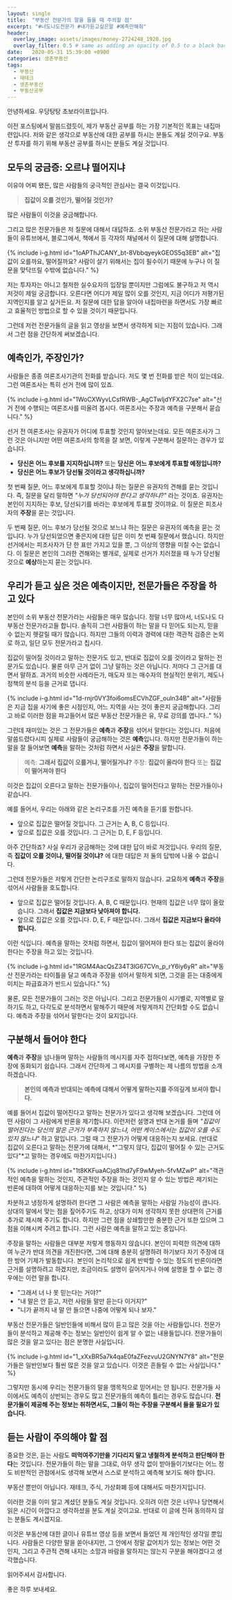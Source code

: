 ```yaml
---
layout: single
title:  "부동산 전문가의 말을 들을 때 주의할 점"
excerpt: "#너도나도전문가 #내가듣고싶은말 #예측만해줘"
header:
  overlay_image: assets/images/money-2724248_1920.jpg
  overlay_filter: 0.5 # same as adding an opacity of 0.5 to a black background
date:   2020-05-31 15:39:00 +0900
categories: 생존부동산
tags:
  - 부동산
  - 재테크
  - 생존부동산
  - 부동산공부
---
```


안녕하세요.
우당탕탕 초보라이프입니다.

이전 포스팅에서 말씀드렸듯이, 제가 부동산 공부를 하는 가장 기본적인 목표는 내집마련입니다.
저와 같은 생각으로 부동산에 대한 공부를 하시는 분들도 계실 것이구요.
부동산 투자를 하기 위해 부동산 공부를 하시는 분들도 계실 것입니다.

## 모두의 궁금증: 오르냐 떨어지냐

이유야 어찌 됐든, 많은 사람들의 궁극적인 관심사는 결국 이것입니다.

> **집값이 오를 것인가, 떨어질 것인가?**

많은 사람들이 이것을 궁금해합니다.

그리고 많은 전문가들은 저 질문에 대해서 대답하죠.
소위 부동산 전문가라고 하는 사람들이 유튜브에서, 블로그에서, 책에서 등 각자의 채널에서 이 질문에 대해 설명합니다.

{% include i-g.html id="1oAPThJCANY_bt-8VbbqyeykGEOS5q3EB" alt="집값이 오를까요, 떨어질까요? 사람이 살기 위해서는 집이 필수이기 때문에 누구나 이 질문을 맞닥뜨릴 수밖에 없습니다." %}

저는 투자자는 아니고 철저한 실수요자의 입장일 뿐이지만 그럼에도 불구하고 저 역시 저것이 제일 궁금합니다.
오른다면 어디가 제일 많이 오를 것인지, 지금 어디가 저평가된 지역인지를 알고 싶거든요.
저 질문에 대한 답을 알아야 내집마련을 하면서도 가장 빠르고 효율적인 방법으로 할 수 있을 것이기 때문입니다.

그런데 저런 전문가들의 글을 읽고 영상을 보면서 생각하게 되는 지점이 있습니다.
그래서 그런 점을 간단하게 써보겠습니다.

## 예측인가, 주장인가?

사람들은 종종 여론조사기관의 전화를 받습니다.
저도 몇 번 전화를 받은 적이 있는데요.
그런 여론조사는 특히 선거 전에 많이 있죠.

{% include i-g.html id="1WoCXWyvLCsfRWB-_AgCTwljdYFX2C7se" alt="선거 전에 수행되는 여론조사를 떠올려 봅시다. 여론조사는 주장과 예측을 구분해서 묻습니다." %}

선거 전 여론조사는 유권자가 어디에 투표할 것인지 알아보는데요.
모든 여론조사가 그런 것은 아니지만 어떤 여론조사의 항목을 잘 보면, 이렇게 구분해서 질문하는 경우가 있습니다.

* **당신은 어느 후보를 지지하십니까?** 또는 **당신은 어느 후보에게 투표할 예정입니까?**
* **당신은 어느 후보가 당선될 것이라고 생각하십니까?**

첫 번째 질문, 어느 후보에게 투표할 것이냐 하는 질문은 유권자의 견해를 묻는 것입니다.
즉, 질문을 달리 말하면 *"누가 당선되어야 한다고 생각하냐?"* 라는 것이죠.
유권자는 본인이 지지하는 후보, 당선되기를 바라는 후보에게 투표할 것이까요.
이 질문은 피조사자의 **주장**을 묻는 것입니다.

두 번째 질문, 어느 후보가 당선될 것으로 보느냐 하는 질문은 유권자의 예측을 묻는 것입니다.
누가 당선되었으면 좋은지에 대한 답은 이미 첫 번째 질문에서 했습니다.
하지만 선거에서는 피조사자가 단 한 표만 가지고 있을 뿐, 그 이상의 영향을 미칠 수는 없습니다.
이 질문은 본인의 그러한 견해와는 별개로, 실제로 선거가 치러졌을 때 누가 당선될 것으로 **예상**하는지 묻는 것입니다.

## 우리가 듣고 싶은 것은 예측이지만, 전문가들은 주장을 하고 있다

본인이 소위 부동산 전문가라는 사람들은 매우 많습니다.
정말 너무 많아서, 너도나도 다 부동산 전문가라고들 합니다.
솔직히 그런 사람들이 하는 말을 다 믿어도 되는지, 믿을 수 없는지 헷갈릴 때가 많습니다.
하지만 그들의 이력과 경력에 대한 객관적 검증은 논외로 하고, 일단 모두 전문가라고 칩시다.

집값이 떨어질 것이라고 말하는 전문가도 있고, 반대로 집값이 오를 것이라고 말하는 전문가도 있습니다.
물론 아무 근거 없이 그냥 말하는 것은 아닙니다.
저마다 그 근거를 대면서 말하죠.
과거의 비슷한 사례라든가, 매도자 또는 매수자의 현실적인 분위기, 제도나 정책의 분석 등을 근거로 댑니다.

{% include i-g.html id="1d-rnjr0VY3foi6omsECVhZGF_ouln34B" alt="사람들은 지금 집을 사기에 좋은 시점인지, 어느 지역을 사는 것이 좋은지 궁금해합니다. 그리고 바로 이러한 점을 파고들어서 많은 부동산 전문가들은 유, 무료 강의를 엽니다.." %}

그런데 재미있는 것은 그 전문가들은 **예측**과 **주장**을 섞어서 말한다는 것입니다.
처음에 말씀드렸다시피 실제로 사람들이 궁금해하는 것은 **예측**입니다.
하지만 전문가들이 하는 말을 잘 들어보면 **예측**을 말하는 것처럼 하면서 사실은 **주장**을 말합니다.

> 예측: **그래서 집값이 오를거냐, 떨어질거냐?**
> 주장: **집값이 올라야 한다** 또는 **집값이 떨어져야 한다**

이것은 집값이 오른다고 말하는 전문가들이나, 집값이 떨어진다고 말하는 전문가들이나 같습니다.

예를 들어서, 우리는 아래와 같은 논리구조를 가진 예측을 듣기를 원합니다.

* 앞으로 집값은 떨어질 것입니다. 그 근거는 A, B, C 등입니다.
* 앞으로 집값은 오를 것입니다. 그 근거는 D, E, F 등입니다.

아주 간단하죠?
사실 우리가 궁금해하는 것에 대한 답이 바로 저것입니다.
우리의 질문, 즉 **집값이 오를 것이냐, 떨어질 것이냐?** 에 대한 대답은 저 둘의 답밖에 나올 수 없습니다.

그런데 전문가들은 저렇게 간단한 논리구조로 말하지 않습니다.
교묘하게 **예측**과 **주장**을 섞어서 사람들을 호도합니다.

* 앞으로 집값은 떨어질 것입니다. A, B, C 때문입니다. 현재의 집값은 너무 많이 올랐습니다. 그래서 **집값은 지금보다 낮아져야 합니다.**
* 앞으로 집값은 오를 것입니다. D, E, F 때문입니다. 그래서 **집값은 지금보다 올라야 합니다.**

이런 식입니다.
예측을 말하는 것처럼 하면서, 집값이 떨어져야 한다 또는 집값이 올라야 한다는 주장을 하고 있는 것입니다.

{% include i-g.html id="1RGM4AacQsZ34T3lG67CVn_p_rY6iy6yR" alt="부동산 전문가라는 타이틀을 달고 예측과 주장을 섞어서 말하게 되면, 그것을 듣는 대중에게 미치는 파급효과가 반드시 있습니다." %}

물론, 모든 전문가들이 그러는 것은 아닙니다.
그리고 전문가들이 시기별로, 지역별로 말하기도 하고, 다각도로 분석하면서 말해주기 때문에 저렇게까지 간단화할 수도 없습니다.
예측과 주장을 섞어서 말한다는 것이 요지입니다.

## 구분해서 들어야 한다

**예측**과 **주장**을 넘나들며 말하는 사람들의 메시지를 자주 접하다보면, 예측을 가장한 주장에 동화되기 쉽습니다.
그래서 간단하게 그 메시지를 구별하는 제 나름의 방법을 소개하겠습니다.

> **본인의 예측과 반대되는 예측에 대해서 어떻게 말하는지를 주의깊게 보셔야 합니다.**

예를 들어서 집값이 떨어진다고 말하는 전문가가 있다고 생각해 보겠습니다.
그런데 어떤 사람이 그 사람에게 반론을 제기합니다.
이런저런 설명과 반대 논거를 들며 *"집값이 떨어진다는 당신의 말은 근거가 부족하지 않느냐, 어떤 케이스에서는 집값이 오를 수도 있지 않느냐"* 하고 말입니다.
그럴 때 그 전문가가 어떻게 대응하는지 보세요.
(반대로 집값이 오른다고 말하는 전문가에 대해서, *"그렇지 않다, 집값이 떨어질 수 있는 근거도 있다"*고 말하는 경우에도 마찬가지입니다.)

{% include i-g.html id="1t8KKFuaACjq81hd7yF9wMyeh-5fvMZwP" alt="객관적인 예측을 말하는 것인지, 주관적인 주장을 하는 것인지 알 수 있는 방법은 제기되는 반론에 대하여 어떻게 대응하는지를 보는 것입니다." %}

차분하고 냉정하게 설명하려 한다면 그 사람은 예측을 말하는 사람일 가능성이 큽니다.
상대의 말에서 맞는 점을 짚어주기도 하고, 상대가 미처 생각하지 못한 상대편의 근거를 추가로 제시해 주기도 합니다.
하지만 그런 점을 상쇄할만한 충분한 근거 또한 있으며 그 점을 이해시켜 주려고 합니다.
그런 사람은 예측을 말하고 있는 중입니다.

주장을 말하는 사람들은 대부분 저렇게 행동하지 않습니다.
본인이 피력한 의견에 대하여 누군가 반대 의견을 개진한다면, 그에 대해 충분히 설명하려 하기보다 자기 주장에 대한 방어 기제가 발동합니다.
본인이 논리적으로 쉽게 반박할 수 있는 정도의 반론이라면 근거를 설명하려고 하겠지만, 조금이라도 설명이 길어지거나 아예 설명을 할 수 없는 경우에는 이런 말을 합니다.

* "그래서 너 나 못 믿는다는 거야?"
* "내 말은 안 듣고, 저런 사람들 말만 듣는다 이거지?"
* "니가 끝까지 내 말 안 들으면 나중에 어떻게 되나 보자."

부동산 전문가들은 일반인들에 비해서 많이 듣고 많은 것을 아는 사람들입니다.
전문가들이 분석하고 제공해 주는 정보는 일반인이 쉽게 알 수 없는 내용들입니다.
전문가들이 많은 것을 알고 있다는 점은 분명한 사실입니다.

{% include i-g.html id="1_xXxBR5a7k4qaE0faZFezvuU2GNYN7Y8" alt="전문가들은 일반인보다 훨씬 많은 것을 알고 있습니다. 이것은 흔들릴 수 없는 사실입니다." %}

그렇지만 동시에 우리는 전문가들의 말을 맹목적으로 믿어서는 안 됩니다.
전문가들 사이에서도 예측이 상반되는 경우도 많고 전문가들의 예측이 틀리는 경우도 많습니다.
**전문가들이 제공해 주는 정보는 취하면서도, 그들이 하는 주장을 구분해서 들을 필요가 있습니다.**

## 듣는 사람이 주의해야 할 점

중요한 것은, 듣는 사람도 **떠먹여주기만을 기다리지 말고 냉철하게 분석하고 판단해야 한다**는 것입니다.
전문가들이 하는 말을 그대로, 아무 생각 없이 받아들이기보다는 어느 정도 비판적인 관점에서도 생각해 보면서 스스로 분석하고 예측해 보기도 해야 합니다.

부동산 뿐만이 아닙니다.
재테크, 주식, 가상화폐 등에 대해서도 마찬가지입니다.

이러한 것을 이미 알고 계셨던 분들도 계실 것입니다.
오히려 이런 것은 너무나 당연해서 읽은 시간이 아깝다고 생각하셨을 분도 계실 것이고요.
반대로 이 글에 전혀 동의하지 않는 분들도 계시겠지요.

이것은 부동산에 대한 글이나 유튜브 영상 등을 보면서 들었던 제 개인적인 생각일 뿐입니다.
사람들은 다양한 말을 쏟아내지만, 그 안에서 정말 값어치가 있는 정보는 어떤 것인지, 그리고 주관적 견해 내지는 소망과 바람을 말하지는 않는지 구분을 해야겠다고 생각했습니다.

읽어주셔서 감사합니다.

좋은 하루 보내세요.


